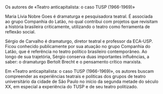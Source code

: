 Os autores de «Teatro anticapitalista: o caso TUSP (1966-1969)»

Maria Lívia Nobre Goes é dramaturga e pesquisadora teatral. É associada ao grupo Companhia do Latão, no qual contribui com projetos que revisitam a história brasileira criticamente, utilizando o teatro como ferramenta de reflexão social. 

Sérgio de Carvalho é dramaturgo, diretor teatral e professor da ECA-USP. Ficou conhecido publicamente por sua atuação no grupo Companhia do Latão, que é referência no teatro político brasileiro contemporâneo. Ao longo de sua trajetória, Sérgio conserva duas importantes influências, a saber: o dramaturgo Bertolt Brecht e o pensamento crítico marxista.

 Em «Teatro anticapitalista: o caso TUSP (1966-1969)», os autores buscam compreender as experiências teatrais e políticas dos grupos de teatro universitário da cidade de São Paulo no início da segunda metade do século  XX, em especial a experiência do TUSP e de seu teatro politizado.

